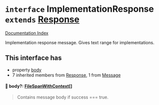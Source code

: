 # `interface` ImplementationResponse `extends` [Response](../interface.Response/README.md)

[Documentation Index](../README.md)

Implementation response message.  Gives text range for implementations.

## This interface has

- property [body](#-body-filespanwithcontext)
- 7 inherited members from [Response](../interface.Response/README.md), 1 from [Message](../interface.Message/README.md)


#### 📄 body?: [FileSpanWithContext](../interface.FileSpanWithContext/README.md)\[]

> Contains message body if success === true.



